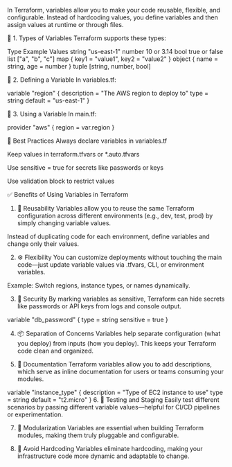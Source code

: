In Terraform, variables allow you to make your code reusable, flexible, and configurable. Instead of hardcoding values, you define variables and then assign values at runtime or through files.

🔹 1. Types of Variables
Terraform supports these types:

Type	Example Values
string	"us-east-1"
number	10 or 3.14
bool	true or false
list	["a", "b", "c"]
map	{ key1 = "value1", key2 = "value2" }
object	{ name = string, age = number }
tuple	[string, number, bool]

🔹 2. Defining a Variable
In variables.tf:


variable "region" {
  description = "The AWS region to deploy to"
  type        = string
  default     = "us-east-1"
}

🔹 3. Using a Variable
In main.tf:


provider "aws" {
  region = var.region
}

🧠 Best Practices
Always declare variables in variables.tf

Keep values in terraform.tfvars or *.auto.tfvars

Use sensitive = true for secrets like passwords or keys

Use validation block to restrict values



✅ Benefits of Using Variables in Terraform
1. 🔁 Reusability
Variables allow you to reuse the same Terraform configuration across different environments (e.g., dev, test, prod) by simply changing variable values.

Instead of duplicating code for each environment, define variables and change only their values.

2. ⚙️ Flexibility
You can customize deployments without touching the main code—just update variable values via .tfvars, CLI, or environment variables.

Example: Switch regions, instance types, or names dynamically.

3. 🔐 Security
By marking variables as sensitive, Terraform can hide secrets like passwords or API keys from logs and console output.


variable "db_password" {
  type      = string
  sensitive = true
}

4. 📦 Separation of Concerns
Variables help separate configuration (what you deploy) from inputs (how you deploy). This keeps your Terraform code clean and organized.

5. 💬 Documentation
Terraform variables allow you to add descriptions, which serve as inline documentation for users or teams consuming your modules.


variable "instance_type" {
  description = "Type of EC2 instance to use"
  type        = string
  default     = "t2.micro"
}
6. 🧪 Testing and Staging
Easily test different scenarios by passing different variable values—helpful for CI/CD pipelines or experimentation.

7. 🧱 Modularization
Variables are essential when building Terraform modules, making them truly pluggable and configurable.

8. 🚫 Avoid Hardcoding
Variables eliminate hardcoding, making your infrastructure code more dynamic and adaptable to change.